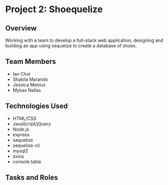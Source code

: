 # Project 2: Shoequelize

## Overview

Working with a team to develop a full-stack web application, designing and building an app using sequelize to create a database of shoes.

## Team Members

- Ian Choi
- Shakila Marando
- Jessica Menius
- Mykas Nallas

## Technologies Used

- HTML/CSS
- JavaScript/jQuery
- Node.js
- express
- sequelize
- sequelize-cli
- mysql2
- axios
- console.table

## Tasks and Roles

